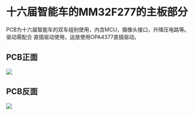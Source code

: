 # 十六届智能车的MM32F277的主板部分
PCB为十六届智能车的双车组别使用，内含MCU，摄像头接口，升降压电路等。驱动需配合 直插驱动使用，运放使用OPA4377直插驱动。


## PCB正面
![](https://github.com/EnmaAi-0/16th_smartcar_PCB/blob/master/photo/positive.png)

## PCB反面
![](https://github.com/EnmaAi-0/16th_smartcar_PCB/blob/master/photo/back.png)
